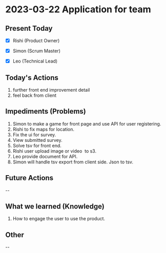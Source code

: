# 2023-03-22 Application for team

## Present Today
- [X] Rishi (Product Owner)
- [X] Simon (Scrum Master)
- [X] Leo (Technical Lead)


## Today's Actions

1. further front end improvement detail
2. feel back from client


## Impediments (Problems)
1. Simon to make a game for front page and use API for user registering.
2. Rishi to fix maps for location.
3. Fix the ui for survey.
4. View submitted survey.
5. Solve tsv for front end.
6. Rishi user upload image or video  to s3.
7. Leo provide document for API.
8. Simon will handle tsv export from client side. Json to tsv.

## Future Actions
--

## What we learned (Knowledge)
1. How to engage the user to use the product.


## Other
--

